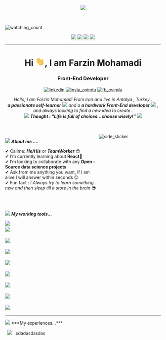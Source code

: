 <p align="center">
  <img src="https://s27389.pcdn.co/wp-content/uploads/2019/08/AdobeStock_244675452.jpeg" height="200"/>
</p>
<br>

<p align="left"> 
<img src="https://komarev.com/ghpvc/?username=Farzinm4874&color=dc143c" alt="watching_count" />
 </p>
 <p align="center">
<img src="https://img.shields.io/badge/Age-33-blue" />
  <img src="https://img.shields.io/badge/Focus-Frontend-End" />
  <img src="https://img.shields.io/badge/Lives-Turkey-success" />
  <img src="https://img.shields.io/badge/Languages-English%20%26%20Italian-brightgreen" />
</p>
<hr>
<h1 align="center">Hi <img src="https://raw.githubusercontent.com/ABSphreak/ABSphreak/master/gifs/Hi.gif" width="30px">, I am Farzin Mohamadi </h1>
<h3 align="center">Front-End Developer </h3>
<p align="center">
<a href="https://www.linkedin.com/in/farzin-mohamadi/" target="blank"><img align="center" src="https://cdn.worldvectorlogo.com/logos/linkedin-icon.svg" alt="linkedin" height="30" width="40" /></a>
<a href="https://www.instagram.com/_frznmh_/" target="blank"><img align="center" src="https://cdn.worldvectorlogo.com/logos/instagram-5.svg" alt="insta_ovindu" height="30" width="40" /></a>
<a href="https://www.facebook.com/Farziiiiiin/" target="blank"><img align="center" src="https://www.svgrepo.com/show/299425/facebook.svg" alt="fb_ovindu" height="30" width="40" /></a>

</p>
</p>



<p align="center">
  <em>
    Hello, I am Farzin Mohamadi From Iran and live in Antalya , Turkey . <br>
    <b>a passionate self-learner</b> <img src="https://github.com/TheDudeThatCode/TheDudeThatCode/blob/master/Assets/Developer.gif" width="30px"> and a <b>a hardwork Front-End developer</b>&nbsp;<img src="https://github.com/TheDudeThatCode/TheDudeThatCode/blob/master/Assets/Designer.gif" width="36px">&nbsp, and always looking to find a new idea to create . 
  </em> 
  <br>
  <img src="https://media.giphy.com/media/gH3LO09IOiZIqePwv9/giphy.gif" width="50" /> <b><i align="center">Thought : "Life is full of choices…choose wisely!”</i></b> <img src="https://media.giphy.com/media/qjqUcgIyRjsl2/giphy.gif" width="50" />
</p>
<br><br>
<img align="right" width=200px height=200px alt="side_sticker" src="https://media.giphy.com/media/TEnXkcsHrP4YedChhA/giphy.gif" />

<img src="https://media.giphy.com/media/iY8CRBdQXODJSCERIr/giphy.gif" width="30px">&nbsp;***About me ....***

✔ Callme: ***He/His*** or ***TeamWorker*** 😊 <br>
✔ I’m currently learning about **React**🥰<br>
✔ I’m looking to collaborate with any **Open - Source data science projects**<br>
✔ Ask from me anything you want, If I am alive I will answer within seconds 😉<br>
✔ Fun fact : *I Always try to learn something new and then sleep till it store in the brain* 😎<br><br><br><br>
 

<img src="https://media.giphy.com/media/iY8CRBdQXODJSCERIr/giphy.gif" width="30px">&nbsp;***My working tools...***
<p align="left">
  
  <code><img height="50" src="https://cdn.worldvectorlogo.com/logos/html-1.svg"></code>
  <code> <img height="50" src="https://cdn.worldvectorlogo.com/logos/css-3.svg"> </code>
  <code> <img height="50" src="https://cdn.worldvectorlogo.com/logos/sass-1.svg"> </code>
  <code> <img height="50" src="https://cdn.worldvectorlogo.com/logos/material-ui-1.svg"> </code>
  <code> <img height="50" src="https://cdn.worldvectorlogo.com/logos/bootstrap-4.svg"> </code>
  <code> <img height="50" src="https://cdn.worldvectorlogo.com/logos/javascript-1.svg"> </code>
  <code> <img height="50" src="https://www.vectorlogo.zone/logos/reactjs/reactjs-ar21.svg"> </code>
  <code> <img height="50" src="https://cdn.worldvectorlogo.com/logos/redux.svg"> </code>
  <code> <img height="50" src="https://cdn.worldvectorlogo.com/logos/git-icon.svg"> </code>
 
  <hr>
<img src="https://media.giphy.com/media/iY8CRBdQXODJSCERIr/giphy.gif" width="30px">&nbsp;***My experiences...***
<p align="left">
  <code> <img height="50" src="https://svgsilh.com/svg/146021-e91e63.svg"> </code> <span>sdadasdasdas</span>




